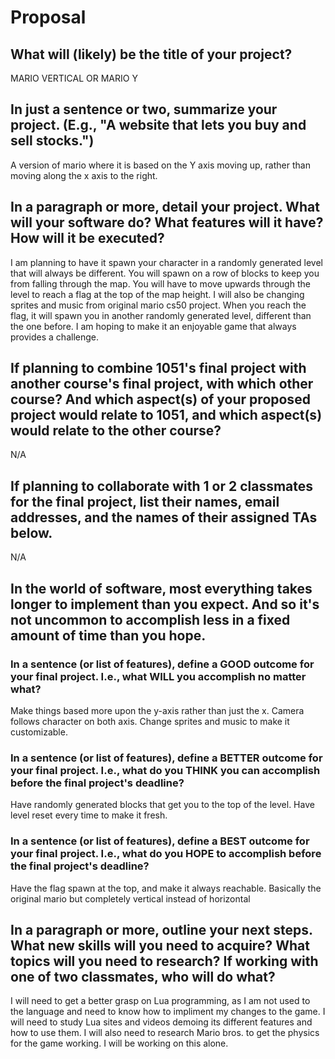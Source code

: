 # Proposal

## What will (likely) be the title of your project?

MARIO VERTICAL OR MARIO Y

## In just a sentence or two, summarize your project. (E.g., "A website that lets you buy and sell stocks.")

A version of mario where it is based on the Y axis moving up, rather than moving along the x axis to the right. 

## In a paragraph or more, detail your project. What will your software do? What features will it have? How will it be executed?

I am planning to have it spawn your character in a randomly generated level that will always be different. You will spawn on a 
row of blocks to keep you from falling through the map. You will have to move upwards through the level to reach a flag at the
top of the map height. I will also be changing sprites and music from original mario cs50 project. When you reach the flag, it 
will spawn you in another randomly generated level, different than the one before. I am hoping to make it an enjoyable game 
that always provides a challenge. 

## If planning to combine 1051's final project with another course's final project, with which other course? And which aspect(s) of your proposed project would relate to 1051, and which aspect(s) would relate to the other course?

N/A

## If planning to collaborate with 1 or 2 classmates for the final project, list their names, email addresses, and the names of their assigned TAs below.

N/A

## In the world of software, most everything takes longer to implement than you expect. And so it's not uncommon to accomplish less in a fixed amount of time than you hope.

### In a sentence (or list of features), define a GOOD outcome for your final project. I.e., what WILL you accomplish no matter what?

Make things based more upon the y-axis rather than just the x. Camera follows character on both axis. Change sprites and music to make it customizable. 

### In a sentence (or list of features), define a BETTER outcome for your final project. I.e., what do you THINK you can accomplish before the final project's deadline?

Have randomly generated blocks that get you to the top of the level. Have level reset every time to make it fresh. 

### In a sentence (or list of features), define a BEST outcome for your final project. I.e., what do you HOPE to accomplish before the final project's deadline?

Have the flag spawn at the top, and make it always reachable. Basically the original mario but completely vertical instead of horizontal

## In a paragraph or more, outline your next steps. What new skills will you need to acquire? What topics will you need to research? If working with one of two classmates, who will do what?

I will need to get a better grasp on Lua programming, as I am not used to the language and need to know how to impliment my changes to the game. 
I will need to study Lua sites and videos demoing its different features and how to use them. I will also need to research Mario bros. to get the
physics for the game working. I will be working on this alone. 
